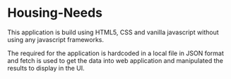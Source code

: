 # Housing-Needs

This application is build using HTML5, CSS and vanilla javascript without using any javascript frameworks.

The required for the application is hardcoded in a local file in JSON format and fetch is used to get the data into web application and manipulated the results to display in the UI.

